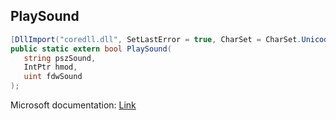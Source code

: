 ## PlaySound

```csharp
[DllImport("coredll.dll", SetLastError = true, CharSet = CharSet.Unicode)]
public static extern bool PlaySound(
   string pszSound,
   IntPtr hmod,
   uint fdwSound
);
```

Microsoft documentation: [Link](https://learn.microsoft.com/en-us/previous-versions/dd743680(v=vs.85))
